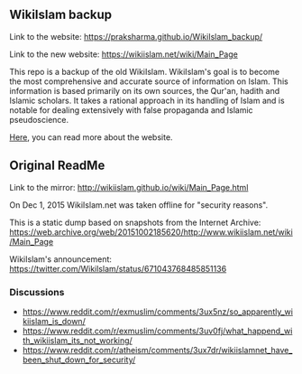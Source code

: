 ## WikiIslam backup

Link to the website: https://praksharma.github.io/WikiIslam_backup/

Link to the new website: https://wikiislam.net/wiki/Main_Page

This repo is a backup of the old WikiIslam. WikiIslam's goal is to become the most comprehensive and accurate source of information on Islam. This information is based primarily on its own sources, the Qur'an, hadith and Islamic scholars. It takes a rational approach in its handling of Islam and is notable for dealing extensively with false propaganda and Islamic pseudoscience.

[Here](https://praksharma.github.io/WikiIslam_backup/wiki/WikiIslam.html#About), you can read more about the website. 

## Original ReadMe
Link to the mirror: http://wikiislam.github.io/wiki/Main_Page.html

On Dec 1, 2015 WikiIslam.net was taken offline for "security reasons".

This is a static dump based on snapshots from the Internet Archive: https://web.archive.org/web/20151002185620/http://www.wikiislam.net/wiki/Main_Page

WikiIslam's announcement: https://twitter.com/Wikilslam/status/671043768485851136

### Discussions
* https://www.reddit.com/r/exmuslim/comments/3ux5nz/so_apparently_wikiislam_is_down/
* https://www.reddit.com/r/exmuslim/comments/3uv0fj/what_happend_with_wikiislam_its_not_working/
* https://www.reddit.com/r/atheism/comments/3ux7dr/wikiislamnet_have_been_shut_down_for_security/